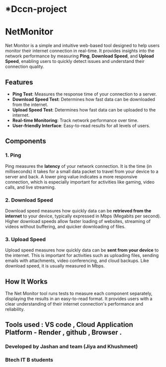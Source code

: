 # *Dccn-project
# NetMonitor
Net Monitor is a simple and intuitive web-based tool designed to help users monitor their internet connection in real-time. It provides insights into the network performance by measuring **Ping**, **Download Speed**, and **Upload Speed**, enabling users to quickly detect issues and understand their connection quality.

## Features

- **Ping Test**: Measures the response time of your connection to a server.
- **Download Speed Test**: Determines how fast data can be downloaded from the internet.
- **Upload Speed Test**: Determines how fast data can be uploaded to the internet.
- **Real-time Monitoring**: Track network performance over time.
- **User-friendly Interface**: Easy-to-read results for all levels of users.

## Components

### 1. Ping
Ping measures the **latency** of your network connection. It is the time (in milliseconds) it takes for a small data packet to travel from your device to a server and back. A lower ping value indicates a more responsive connection, which is especially important for activities like gaming, video calls, and live streaming.

### 2. Download Speed
Download speed measures how quickly data can be **retrieved from the internet** to your device, typically expressed in Mbps (Megabits per second). Higher download speeds allow faster loading of websites, streaming of videos without buffering, and quicker downloading of files.

### 3. Upload Speed
Upload speed measures how quickly data can be **sent from your device** to the internet. This is important for activities such as uploading files, sending emails with attachments, video conferencing, and cloud backups. Like download speed, it is usually measured in Mbps.

## How It Works
The Net Monitor tool runs tests to measure each component separately, displaying the results in an easy-to-read format. It provides users with a clear understanding of their internet connection's performance and reliability.
 ## Tools used : VS code , Cloud Application Platform - Render , github , Browser .
 ### Developed by Jashan and team (Jiya and Khushmeet)
 ### Btech IT B students 
